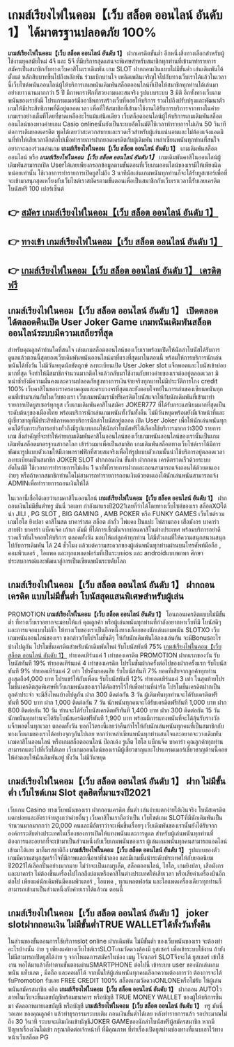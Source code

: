 # เกมส์เรียงไพ่ในคอม【เว็บ สล็อต ออนไลน์ อันดับ 1】  ได้มาตรฐานปลอดภัย 100%

**เกมส์เรียงไพ่ในคอม【เว็บ สล็อต ออนไลน์ อันดับ 1】** ฝากเครดิตขั้นต่ำ  อีกหนึ่งสิ่งทางเลือกสำหรับผู้ใช้งานยุคสมัยใหม่ 4จี และ 5จี ที่มีบริการสุดแสนจะพิเศษสำหรับสมาชิกทุกท่านที่เข้ามาทำรายการสมัครเป็นสมาชิกกับทางเว็บคาสิโนเราเดิมพัน เกม SLOT  ฝากถอนเงินแบบไม่มีขั้นต่ำ เล่นเดิมพันได้ตั้งแต่ หลักสิบบาทขึ้นไปถึงหลักพัน ร่วมเบิกบานใจ เพลิดเพลินเจริญใจไปกับทางเว็บเราได้แล้วในเวลานี้เว็บไซต์พนันออนไลน์ผู้ให้บริการเกมพนันเดิมพันสล็อตออนไลน์ที่เปิดให้สมาชิกทุกท่านได้เล่นมาอย่างยาวนานมากกว่า 5 ปี มีภาพกราฟิกที่สวยงามและสมจริง รูปแบบระบบ 3 มิติ
อีกทั้งทางเว็บเกมพนันของเรายังมี โปรแกรมเมอร์มืออาชีพการสร้างเว็บที่คอยให้บริการ  รวมไปถึงปรับปรุงและพัฒนาตัวเกมให้มีประสิทธิภาพที่ดีอยู่ตลอดเวลา เพื่อที่ให้สมาชิกที่เข้ามาใช้งานได้รับการบริการจากทางในค่ายเกมเราอย่างเต็มที่โดยที่ขาดเหลืออะไรแม้แต่นิดเดียว เว็บสล็อตออนไลน์ผู้ให้บริการเกมเดิมพันสล็อตออนไลน์ของทางค่ายเกม Casio onlineนั้นยังเป็นระบบอัตโนมัติใช้เวลาทำรายการไม่เกิน 50 วินาที ต่อการเติมยอดเครดิต พูดได้เลยว่าสะดวกสบายและรวดเร็วสำหรับผู้เล่นแน่นอนและไม่ต้องแจ้งแอดมินที่ทำให้เสียเวลาอีกต่อไปเมื่อทำรายการฝากยอดเครดิตกับผู้เดิมพัน
เหล่าเซียนพนันทุกท่านที่สนใจอยากจะลองร่วมเล่นเกม **เกมส์เรียงไพ่ในคอม【เว็บ สล็อต ออนไลน์ อันดับ 1】** เกมเดิมพันสล็อตออนไลน์ หรือ ***เกมส์เรียงไพ่ในคอม【เว็บ สล็อต ออนไลน์ อันดับ 1】*** เกมเดิมพันคาสิโนออนไลน์ผู้เดิมพันสามารถเปิด Userได้เลยเพียงกรอกข้อมูลตามขั้นตอนที่เว็บเกมออนไลน์ของเรามีให้เพียงนิดหน่อยเท่านั้น ใช้เวลาการทำรายการเปิดยูสไม่ถึง 3 นาทีนักเล่นเกมพนันทุกท่านก็จะได้รับยูสเซอร์เพื่อที่จะเข้ามาสนุกสุดเหวี่ยงกับเว็บไซต์เราสมัครตามขั้นตอนเพื่อเป็นสมาชิกกับเว็บเราเวลานี้รับเลยเครดิตโบนัสฟรี 100 เปอร์เซ็นต์ 

## 👉 [สมัคร เกมส์เรียงไพ่ในคอม【เว็บ สล็อต ออนไลน์ อันดับ 1】](https://archa888.com/)
## 👉 [ทางเข้า เกมส์เรียงไพ่ในคอม【เว็บ สล็อต ออนไลน์ อันดับ 1】](https://archa888.com/)
## 👉 [เกมส์เรียงไพ่ในคอม【เว็บ สล็อต ออนไลน์ อันดับ 1】 เครดิตฟรี](https://archa888.com/)

## เกมส์เรียงไพ่ในคอม【เว็บ สล็อต ออนไลน์ อันดับ 1】 เปิดตลอด ได้ตลอดคืนเปิด User Joker Game เกมพนันเดิมพันสล็อตออนไลน์ระบบมีความเสถียรที่สุด 

สำหรับคุณลูกค้าท่านใดที่สนใจ เล่นเกมสล็อตออนไลน์ของเว็บเราพร้อมเปิดให้นักล่าโบนัสได้รับการดูแลแล้วตอนนี้สุดยอดเว็บเดิมพันพนันออนไลน์มาที่แรงที่สุดมาในตอนนี้ พร้อมให้การบริการนักเล่นพนันได้ทั้งวัน ไม่มีวันหยุดนักขัตฤกษ์ ลงทะเบียนเปิด User Joker slot แจ็กพอตและโบนัสเข้าบ่อยมากที่สุด จึงทำให้มีสมาชิกจำนวนมากติดใจแล้วกลับมาใช้งานกับทางค่ายของเราต่ออยู่ตลอดเวลา มิหนำซ้ำยังมีความมั่นคงและความปลอดภัยสูงทางการเงินจ่ายจริงทุกบาทไม่มีประวัติการโกง credit 100% เว็บคาสิโนของเราครอบคลุมและครบวงจรที่สุดและยังตอบโจทย์ในการเล่นของเซียนพนันทุกคนที่เข้ามาเล่นกับในเว็บของเรา
เว็บเกมพนันเรามีฟรีเครดิตโบนัสแจกให้กับนักเดิมพันที่เข้ามาทำรายการเปิดยูสเซอร์ทุกยูส เว็บเกมเดิมพันคาสิโนสมัคร JOKER777 ที่ได้รับกระแสนิยมมากที่สุดเป็นระดับต้นๆของเมืองไทย พร้อมบริการนักเล่นเกมพนันทั้งวันทั้งคืน ไม่มีวันหยุดพร้อมยังมีเจ้าหน้าที่และผู้เชี่ยวชาญที่มีประสิทธิภาพคอยบริการนักล่าโบนัสอยู่ตลอด เปิด User Joker เพื่อให้นักเล่นพนันทุกคนได้รับการบริการอย่างทั่วถึงมีรูปแบบเกมให้นักล่าโบนัสฟรีได้เลือกใช้บริการมากกว่า300 รายการเกม
สิ่งสำคัญที่จะทำให้ค่ายเกมเดิมพันคาสิโนออนไลน์ของเว็บเกมพนันออนไลน์ของเรานั้นเป็นเกมเดิมพันสล็อตมาตรฐานสากลโลก เข้าร่วมมาเพื่อเป็นสมาชิก  เกมเดิมพันสล็อตทางเว็บไซต์เราได้มีการพัฒนารูปแบบตัวเกมให้มีภาพกราฟฟิกที่สวยสมจริงเพื่อให้รูปแบบตัวเกมนั้นน่าใช้บริการอยู่ตลอดเวลา ลงทะเบียนเป็นสมาชิก JOKER SLOT ฝากถอนเงิน ขั้นต่ำ ฝากถอน เครดิตรวดเร็วด้วยระบบอัตโนมัติ ใช้เวลาการทำรายการไม่เกิน 1 นาทีทั้งรายการฝากและถอนสามารถแจ้งถอนได้ด้วยตนเองง่ายๆ หรือถ้าหากสมาชิกท่านใดไม่สามารถทำรายการถอนเงินด้วยตนเองได้นักเล่นพนันสามารถแจ้ง ADMINเพื่อทำรายการถอนเงินให้ได้

ในเวลานี้เชื่อได้เลยว่าเกมคาสิโนออนไลน์ **เกมส์เรียงไพ่ในคอม【เว็บ สล็อต ออนไลน์ อันดับ 1】** ฝากถอนเงินไม่มีขั้นต่ำทรู มันนี่ วอเลท กำลังมาแรงปี2021เลยก็ว่าได้โดยทางเว็บไซต์ของเรา สล็อตXOได้นำ  JILI , PG SLOT , BIG GAMING , AMB POKER หรือ FUNKY GAMES เว็บไซต์รวมเกมไฮโล ยิงปลา คาสิโนสด บาคาร่าสด สล็อต กำถั่ว ไพ่แคง ปั่นแปะ ไพ่สามกอง เสือมังกร บาคาร่าสายฟ้า บาคาร่า แบ็คแจ๊ค เก้าเก ดัมมี่ ที่ได้การเชื่อมั่นจากบ่อนคาสิโนต่างประเทศ พร้อมบริการอย่าดีรวดเร็วทันใจคอยให้บริการ ตลอดทั้งวัน มอบให้แก่ลูกค้าทุกท่าน ได้มีตัวเกมที่ให้ความสนุกสนานสนุกไปกับการเดิมพัน ได้ 24 ชั่วโมง แล้วแต่ความสะดวกของผู้เล่นพนันทุกท่านผ่านบนโทรศัพท์มือถือ , คอมพิวเตอร์ , ไอแพด และทุกแพลตฟอร์มที่เป็นระบบios และ androidแบบพกพา ศึกษาประสบการณ์และพัฒนาสู่การเป็นเซียนพนันระบดับโลก

## เกมส์เรียงไพ่ในคอม【เว็บ สล็อต ออนไลน์ อันดับ 1】 ฝากถอนเครดิต แบบไม่มีขั้นต่ำ โบนัสสุดแสนพิเศษสำหรับผู้เล่น

 PROMOTION  **เกมส์เรียงไพ่ในคอม【เว็บ สล็อต ออนไลน์ อันดับ 1】** โอนถอนเครดิตแบบไม่มีขั้นต่ำ ที่ทางเว็บเราอยากจะมอบให้แก่  คุณลูกค้า หรือผู้เล่นพนันทุกท่านที่กำลังอยากหาเว็บที่มี โบนัสดีๆ และการแจกแบบไม่กั๊ก ให้ทางเว็บของเราเป็นอีกหนึ่งทางเลือกของนักเล่นเกมพนัน SLOTXO เว็บเกมพนันออนไลน์ของเรา ขอกล่าวกับโปรโมชั่นดีๆ ให้กับนักเดิมพันได้ลองเล่นกัน จะมีBonusอะไรบ้างไปดูกัน
โปรโมชั่นเครดิตสำหรับนักเดิมพันใหม่ รับโบนัสทันที 75% [เกมส์เรียงไพ่ในคอม【เว็บ สล็อต ออนไลน์ อันดับ 1】](https://archa888.com/) ทำยอดเทิร์นแค่ 1 เท่าของเครดิต
 PROMOTION ฝากแรกของวัน รับโบนัสทันที 19% ทำยอดเทิร์นแค่ 4 เท่าของเครดิต
โปรโมชั่นฝากครั้งต่อไปของฝากครั้งแรก รับโบนัสทันที 9% ทำยอดเทิร์นแค่ 2 เท่า
โปรคืนยอดเสีย รับโบนัสทันที 7% ยอดที่เสียจากลูกค้าทุกท่าน สูงสุดถึง4,000 บาท
โปรแชร์ให้กับเพื่อน รับโบนัสทันที 12% ทำยอดเทิร์นแค่ 3 เท่า
ในสุดท้ายโปรโมชั่นเครดิตสุดพิเศษที่เว็บเกมพนันของเราได้คัดสรรไว้ให้เพื่อท่านที่น่ารัก โปรโมชั่นเครดิตฝากเป็นลูกค้าประจำ จะมีสิ่งไหนบ้างไปดูกัน
ฝาก 300 ติดต่อกัน 3 วัน ผู้เดิมพันทุกท่านจะได้รับเครดิตฟรีทันที 500 บาท
ฝาก 1,000 ติดต่อกัน 7 วัน นักพนันทุกคนจะได้รับเครดิตฟรีทันที 1,000 บาท
ฝาก 800 ติดต่อกัน 10 วัน ท่านจะได้รับโบนัสเครดิตฟรีทันที 1,400 บาท
ฝาก 300 ติดต่อกัน 15 วัน นักพนันทุกท่านจะได้รับโบนัสเครดิตฟรีทันที 1,900 บาท
พร้อมมีการแทงพนันที่จะได้ลุ้นรับรางวัลแจ็กพอตในทุกเวลา ตลอดทั้งวัน บอกไว้ตรงนี้เลยว่าคืนกำไรให้กับนักเล่นพนันทุกคนที่เป็นสมาชิกกับทางเว็บเกมของเราได้อย่างจุกๆกันไปเลย หากว่าเหล่าเซียนพนันทุกท่านสนใจและอยากจะวางเดิมพัน เกมคาสิโนออนไลน์ หรือเกมสล็อตออนไลน์ ป๊อกเด้ง รูเล็ต ไฮโล แบ็กแจ๊ค บาคาร่า คุณลูกค้าทุกท่านสามารถแตะไปที่เว็บได้เลย เว็บเกมออนไลน์ของเรามีผู้เชี่ยวชาญและโปรแกรมเมอร์เชี่ยวชาญด้านนี้คอยให้คำตอบให้นักเดิมพันอยู่ ทั้งวัน ไม่มีวันหยุด

## เกมส์เรียงไพ่ในคอม【เว็บ สล็อต ออนไลน์ อันดับ 1】 ฝาก ไม่มีขั้นต่ำ  เว็บไซต์เกม Slot สุดฮิตที่มาแรงปี2021

เว็บเกม Casino ทางเว็บพนันของเรา ฝากถอนเครดิต ขั้นต่ำ เล่นง่ายแตกง่ายได้เงินจริง โบนัสเครดิตแตกบ่อยและอัตราจ่ายสูงกว่าค่ายอื่นๆ เว็บคาสิโนเราถือว่าเป็น เว็บไซต์เกม SLOTที่มีนักเดิมพันเป็นจำนวนมากมากกว่า 20,000 คนและมีอัตราว่าจะเพิ่มขึ้นเรื่อยๆ เว็บเดิมพันของเรานั้นยังได้รับจากองค์กรระดับต่างประเทศในเรื่องของการเปิดให้แทงพนันและการดูแล สำหรับผู้เล่นพนันทุกท่านที่ต้องการและอยากที่จะเข้ามาเป็นส่วนหนึ่งกับเว็บเกมพนันของเรา ผู้เล่นเกมพนันทุกคนสามารถแอดไลน์เข้ามาได้เลย
	มาลิ้มรสชาติถึง **เกมส์เรียงไพ่ในคอม【เว็บ สล็อต ออนไลน์ อันดับ 1】** รูปแบบของตัวเกมมีความสนุกสุดเร้าใจที่มีภาพและเนื้อหาที่น่าลอง และมีเกมชั้นนำระดับประเทศให้กับยอดนิยมปี2021ได้เลือกปั่นอย่างมากมาย  ไม่ว่าจะเป็นเกมรูเล็ต, สล็อตออนไลน์, ไฮโล, เกมยิงปลา, เสือมังกร และบาคาร่า ไม่ต้องขึ้นเครื่องไปไกลถึงบ่อนหรือคาสิโนต่างประเทศให้เสียเวลา หรือเสียค่าเครื่องบินอีกต่อไป เพียงแค่นักเดิมพันมีคอมพิวเตอร์ , ไอแพด , ทุกแพลตฟอร์ม และไอแพดเครื่องเดียวทุกท่านก็สามารถเข้ามาเป็นส่วนหนึ่งกับค่ายเราได้แล้วณ ตอนนี้

## เกมส์เรียงไพ่ในคอม【เว็บ สล็อต ออนไลน์ อันดับ 1】 joker slotฝากถอนเงิน ไม่มีขั้นต่ำTRUE WALLETได้ทั้งวันทั้งคืน

ในส่วนของขั้นตอนการใช้บริการslot online ฝากเดิมพัน ไม่มีขั้นต่ำ ของเว็บพนันของเรา จะต้องทำอะไรบ้างนั้น ง่าย ๆ เพียงแค่ทางเว็บไซต์เราSLOTเกมวัดดวงต้องมี ยูสเซอร์ เพื่อเข้าระบบใช้งาน ถ้ายังไม่มีสามารถเปิดยูสได้ง่าย ๆ จากโหมดการสมัครในช่อง เมนู โจ๊กเกอร์ SLOTจึงจะได้ ยูสเซอร์ เข้าใช้งาน พอได้มาแล้วก็ทำตามขั้นตอนผ่านSMARTPHONE ต่อไปนี้
เข้าระบบ user  ของนักเล่นเกมพนัน แท็บเลต , มือถือ และคอมก็ได้
จากนั้นให้ผู้เล่นพนันทุกคนเลือกความต้องการว่า ต้องการจะได้รับPromotion รับเลย FREE CREDIT 100% สล็อตเกมวัดดวงONLONEหรือไม่รับ
ให้ผู้เล่นพนันสมัครสมาชิก คลิก **เกมส์เรียงไพ่ในคอม【เว็บ สล็อต ออนไลน์ อันดับ 1】** ฝากถอน AUTOไว ภาพในเว็บจะขึ้นเลขบัญชีพร้อมธนาคาร หรือบัญชี TRUE MONEY WALLET ของผู้ให้บริการขึ้นมา
คัดลอกหมายเลขบัญชี หรือบัญชี **เกมส์เรียงไพ่ในคอม【เว็บ สล็อต ออนไลน์ อันดับ 1】** ทรู มันนี่วอเลท ของคุณลูกค้า แล้วทำธุรกรรมระบบเติม ถอนเงินขั้นต่ำได้เลย
หลังทำรายการแล้ว รอประมาณไม่ถึง 30 วินาที ระบบจะเติมเงินเข้าบัญชีJOKER GAMEของนักล่าโบนัสฟรีผู้สมัครสมาชิก
หากมีปัญหาเรื่องเงินไม่เข้า กรุณาติดต่อเจ้าหน้าที่ ที่มีคุณภาพ ที่ทำเรื่องเปิดยูสผ่านช่องทางที่แนบเอาไว้ทางหน้าเว็บสล็อต PG


